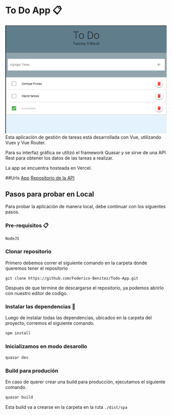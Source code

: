 # To Do App 📋

![alt text](./img/pic1.png)
Esta aplicación de gestión de tareas está desarrollada con Vue, utilizando Vuex y Vue Router. 

Para su interfaz gráfica se utilizó el framework Quasar y se sirve de una API Rest para obtener los datos de las tareas a realizar.

La app se encuentra hosteada en Vercel.


##Urls
[App](https://todoapp-di8ecnuof-federico-benitez.vercel.app/#/)
[Repositorio de la API](https://github.com/Federico-Benitez/Todo-App-server)

## Pasos para probar en Local
Para probar la aplicación de manera local, debe continuar con los siguentes pasos.
### Pre-requisitos 📋

```
NodeJS
```
### Clonar repositorio 
Primero debemos correr el siguiente comando en la carpeta donde queremos tener el repositorio

```
git clone https://github.com/Federico-Benitez/Todo-App.git
```

Despues de que termine de descargarse el repositorio, ya podemos abrirlo con nuestro editor de codigo.

### Instalar las dependencias 🔧
Luego de instalar todas las dependencias, ubicados en la carpeta del proyecto, corremos el siguiente comando.
```bash
npm install
```

### Inicializamos en modo desarollo
```bash
quasar dev
```

### Build para produción
En caso de querer crear una build para producción, ejecutamos el siguiente comando. 
```bash
quasar build
```
Esta build va a crearse en la carpeta en la ruta ```./dist/spa```
